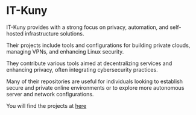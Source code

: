 # IT-Kuny

IT-Kuny provides with a strong focus on privacy, automation, and self-hosted infrastructure solutions. 

Their projects include tools and configurations for building private clouds, managing VPNs, and enhancing Linux security.

They contribute various tools aimed at decentralizing services and enhancing privacy, often integrating cybersecurity practices. 

Many of their repositories are useful for individuals looking to establish secure and private online environments or to explore more autonomous server and network configurations.

You will find the projects at [here](https://git.it-kuny.ch/IT-Kuny/)
